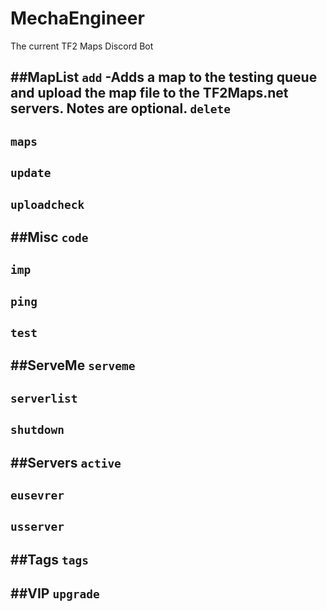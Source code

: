 # MechaEngineer
The current TF2 Maps Discord Bot

##MapList
`add`
-Adds a map to the testing queue and upload the map file to the TF2Maps.net servers. Notes are optional.
`delete`
-
`maps`
-
`update`
-
`uploadcheck`
-
##Misc
`code`
-
`imp`
-
`ping`
-
`test`
-
##ServeMe
`serveme`
-
`serverlist`
-
`shutdown`
-
##Servers
`active`
-
`eusevrer`
-
`usserver`
-
##Tags
`tags`
-
##VIP
`upgrade`
-
